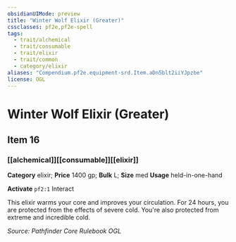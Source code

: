 ```yaml
---
obsidianUIMode: preview
title: "Winter Wolf Elixir (Greater)"
cssclasses: pf2e,pf2e-spell
tags:
  - trait/alchemical
  - trait/consumable
  - trait/elixir
  - trait/common
  - category/elixir
aliases: "Compendium.pf2e.equipment-srd.Item.aDn5blt2iiYJpzbe"
license: OGL
---
```

# Winter Wolf Elixir (Greater)
## Item 16
### [[alchemical]][[consumable]][[elixir]]

**Category** elixir; 
**Price** 1400 gp; 
**Bulk** L; **Size** med
**Usage** held-in-one-hand

**Activate** `pf2:1` Interact

This elixir warms your core and improves your circulation. For 24 hours, you are protected from the effects of severe cold. You're also protected from extreme and incredible cold.

*Source: Pathfinder Core Rulebook*
*OGL*